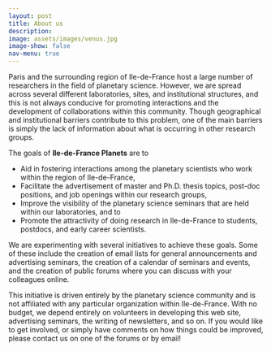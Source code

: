 ```yaml
---
layout: post
title: About us
description:
image: assets/images/venus.jpg
image-show: false
nav-menu: true
---
```


Paris and the surrounding region of Ile-de-France host a large number of researchers in the field of planetary science. However, we are spread across several different laboratories, sites, and institutional structures, and this is not always conducive for promoting interactions and the development of collaborations within this community. Though geographical and institutional barriers contribute to this problem, one of the main barriers is simply the lack of information about what is occurring in other research groups.

The goals of **Ile-de-France Planets** are to
* Aid in fostering interactions among the planetary scientists who work within the region of Ile-de-France,
* Facilitate the advertisement of master and Ph.D. thesis topics, post-doc positions, and job openings within our research groups,
* Improve the visibility of the planetary science seminars that are held within our laboratories, and to
* Promote the attractivity of doing research in Ile-de-France to students, postdocs, and early career scientists.

We are experimenting with several initiatives to achieve these goals. Some of these include the creation of email lists for general announcements and advertising seminars, the creation of a calendar of seminars and events, and the creation of public forums where you can discuss with your colleagues online.

This initiative is driven entirely by the planetary science community and is not affiliated with any particular organization within Ile-de-France. With no budget, we depend entirely on volunteers in developing this web site, advertising seminars, the writing of newsletters, and so on. If you would like to get involved, or simply have comments on how things could be improved, please contact us on one of the forums or by email!
